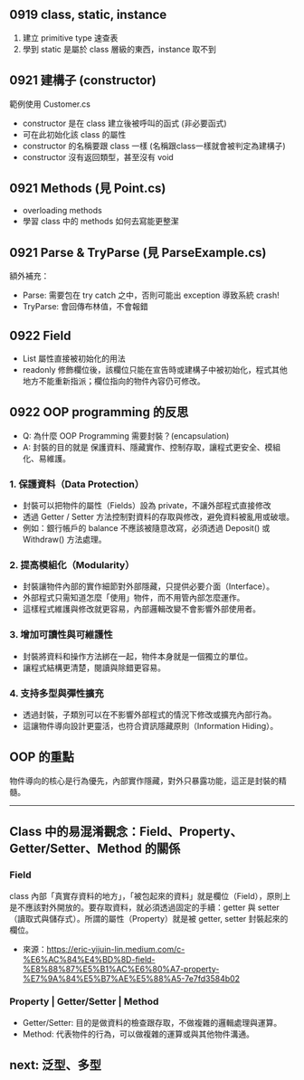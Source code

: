 ## 0919 class, static, instance
1. 建立 primitive type 速查表
2. 學到 static 是屬於 class 層級的東西，instance 取不到

## 0921 建構子 (constructor) 
範例使用 Customer.cs
- constructor 是在 class 建立後被呼叫的函式 (非必要函式)
- 可在此初始化該 class 的屬性
- constructor 的名稱要跟 class 一樣 (名稱跟class一樣就會被判定為建構子)
- constructor 沒有返回類型，甚至沒有 void

## 0921 Methods (見 Point.cs)
- overloading methods
- 學習 class 中的 methods 如何去寫能更整潔

## 0921 Parse & TryParse (見 ParseExample.cs)
額外補充：
- Parse: 需要包在 try catch 之中，否則可能出 exception 導致系統 crash!
- TryParse: 會回傳布林值，不會報錯

## 0922 Field
- List 屬性直接被初始化的用法
- readonly 修飾欄位後，該欄位只能在宣告時或建構子中被初始化，程式其他地方不能重新指派；欄位指向的物件內容仍可修改。

## 0922 OOP programming 的反思
- Q: 為什麼 OOP Programming 需要封裝？(encapsulation)
- A: 封裝的目的就是 保護資料、隱藏實作、控制存取，讓程式更安全、模組化、易維護。

### 1. 保護資料（Data Protection）
- 封裝可以把物件的屬性（Fields）設為 private，不讓外部程式直接修改
- 透過 Getter / Setter 方法控制對資料的存取與修改，避免資料被亂用或破壞。
- 例如：銀行帳戶的 balance 不應該被隨意改寫，必須透過 Deposit() 或 Withdraw() 方法處理。

### 2. 提高模組化（Modularity）
- 封裝讓物件內部的實作細節對外部隱藏，只提供必要介面（Interface）。
- 外部程式只需知道怎麼「使用」物件，而不用管內部怎麼運作。
- 這樣程式維護與修改就更容易，內部邏輯改變不會影響外部使用者。

### 3. 增加可讀性與可維護性
- 封裝將資料和操作方法綁在一起，物件本身就是一個獨立的單位。
- 讓程式結構更清楚，閱讀與除錯更容易。

### 4. 支持多型與彈性擴充
- 透過封裝，子類別可以在不影響外部程式的情況下修改或擴充內部行為。
- 這讓物件導向設計更靈活，也符合資訊隱藏原則（Information Hiding）。

## OOP 的重點
物件導向的核心是行為優先，內部實作隱藏，對外只暴露功能，這正是封裝的精髓。

---

## Class 中的易混淆觀念：Field、Property、Getter/Setter、Method 的關係

### Field
class 內部「真實存資料的地方」，「被包起來的資料」就是欄位（Field），原則上是不應該對外開放的。要存取資料，就必須透過固定的手續：getter 與 setter（讀取式與儲存式）。所謂的屬性（Property）就是被 getter, setter 封裝起來的欄位。

- 來源：https://eric-yijuin-lin.medium.com/c-%E6%AC%84%E4%BD%8D-field-%E8%88%87%E5%B1%AC%E6%80%A7-property-%E7%9A%84%E5%B7%AE%E5%88%A5-7e7fd3584b02

### Property | Getter/Setter | Method
- Getter/Setter: 目的是做資料的檢查跟存取，不做複雜的邏輯處理與運算。
- Method: 代表物件的行為，可以做複雜的運算或與其他物件溝通。


## next: 泛型、多型

